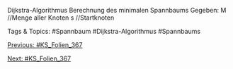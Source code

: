 Dijkstra-Algorithmus
Berechnung des minimalen Spannbaums
Gegeben:
M //Menge aller Knoten
s //Startknoten

   Tags & Topics:
   #Spannbaum
   #Dijkstra-Algorithmus
   #Spannbaums

[Previous: #KS_Folien_367](KS_Folien_367.md)

[Next: #KS_Folien_367](KS_Folien_367.md)